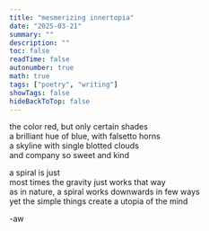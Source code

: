 ```yaml
---
title: "mesmerizing innertopia"
date: "2025-03-21"
summary: ""
description: ""
toc: false
readTime: false
autonumber: true
math: true
tags: ["poetry", "writing"]
showTags: false
hideBackToTop: false
---
```


the color red, but only certain shades  
a brilliant hue of blue, with falsetto horns  
a skyline with single blotted clouds  
and company so sweet and kind  
  
a spiral is just  
most times the gravity just works that way  
as in nature, a spiral works downwards in few ways  
yet the simple things create a utopia of the mind  

-aw